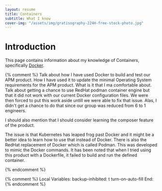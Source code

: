 ```yaml
---
layout: resume
title: Containers
subtitle: What I know
cover-img: "/assets/img/gratisography-224H-free-stock-photo.jpg"
---
```


# Introduction

This page contains information about my knowledge of Containers, specifically [Docker](https://www.docker.com/).


{% comment %}
Talk about how I have used Docker to build and test our APM product.  How I have used it to update the minimal
Operating System requirements for the APM product.  What is it that I ma comfortable about.  Talk about getting
a chance to use RedHat podman container engine but that it did not work with our current Docker configuration
files.  We were then forced to put this work aside untill we were able to fix that issue.  Alas, I didn't get
a chance to do that since our group was reduced from 6 to 1 engineers.

I should also mention that I should consider learning the composer feature of the product.

The issue is that Kubernetes has leaped frog past Docker and it might be a better idea to learn how to use that
instead of Docker.  There is also the RedHat replacement of Docker which is called Podman.  This was developed
to mimic the Docker commands.  It has been noted that when I tried using this product with a Dockerfile, it
failed to build and run the defined container.

{% endcomment %}

{% comment %}
Local Variables:
backup-inhibited: t
turn-on-auto-fill
End:
{% endcomment %}
